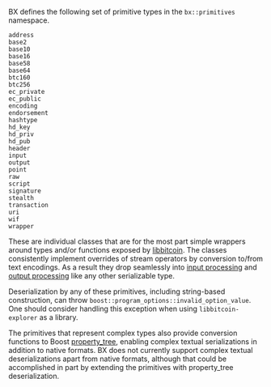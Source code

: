 BX defines the following set of primitive types in the `bx::primitives` namespace.
```
address
base2
base10
base16
base58
base64
btc160
btc256
ec_private
ec_public
encoding
endorsement
hashtype
hd_key
hd_priv
hd_pub
header
input
output
point
raw
script
signature
stealth
transaction
uri
wif
wrapper
```
These are individual classes that are for the most part simple wrappers around types and/or functions exposed by [libbitcoin](https://github.com/libbitcoin/libbitcoin). The classes consistently implement overrides of stream operators by conversion to/from text encodings. As a result they drop seamlessly into [input processing](Input-Processing) and [output processing](Output-Processing) like any other serializable type.

Deserialization by any of these primitives, including string-based construction, can throw `boost::program_options::invalid_option_value`. One should consider handling this exception when using `libbitcoin-explorer` as a library.

The primitives that represent complex types also provide conversion functions to Boost [property_tree](http://www.boost.org/doc/libs/1_50_0/doc/html/property_tree.html), enabling complex textual serializations in addition to native formats. BX does not currently support complex textual deserializations apart from native formats, although that could be accomplished in part by extending the primitives with property\_tree deserialization.